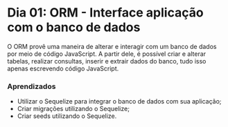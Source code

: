 # Dia 01: ORM - Interface aplicação com o banco de dados

O ORM provê uma maneira de alterar e interagir com um banco de dados por meio de código JavaScript. A partir dele, é possível criar e alterar tabelas, realizar consultas, inserir e extrair dados do banco, tudo isso apenas escrevendo código JavaScript.

### Aprendizados

- Utilizar o Sequelize para integrar o banco de dados com sua aplicação;
- Criar migrações utilizando o Sequelize;
- Criar seeds utilizando o Sequelize.